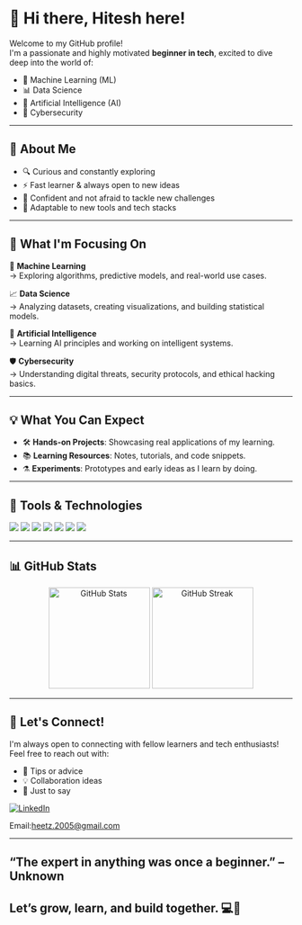 <!-- Optional: Add a custom banner image here -->
<!-- ![Banner](https://your-custom-banner-link.com/banner.png) -->

# 👋 Hi there, Hitesh here!

Welcome to my GitHub profile!  
I'm a passionate and highly motivated **beginner in tech**, excited to dive deep into the world of:

- 🧠 Machine Learning (ML)  
- 📊 Data Science  
- 🤖 Artificial Intelligence (AI)  
- 🔐 Cybersecurity

---

## 🚀 About Me

- 🔍 Curious and constantly exploring
- ⚡ Fast learner & always open to new ideas
- 💪 Confident and not afraid to tackle new challenges
- 🔄 Adaptable to new tools and tech stacks

---

## 🎯 What I'm Focusing On

🔬 **Machine Learning**  
→ Exploring algorithms, predictive models, and real-world use cases.

📈 **Data Science**  
→ Analyzing datasets, creating visualizations, and building statistical models.

🧠 **Artificial Intelligence**  
→ Learning AI principles and working on intelligent systems.

🛡️ **Cybersecurity**  
→ Understanding digital threats, security protocols, and ethical hacking basics.

---

## 💡 What You Can Expect

- 🛠️ **Hands-on Projects**: Showcasing real applications of my learning.
- 📚 **Learning Resources**: Notes, tutorials, and code snippets.
- ⚗️ **Experiments**: Prototypes and early ideas as I learn by doing.

---

## 🧰 Tools & Technologies

<p align="left">
  <img src="https://img.shields.io/badge/-Python-3776AB?style=for-the-badge&logo=python&logoColor=white"/>
  <img src="https://img.shields.io/badge/-GitHub-181717?style=for-the-badge&logo=github&logoColor=white"/>
  <img src="https://img.shields.io/badge/-VSCode-007ACC?style=for-the-badge&logo=visual-studio-code&logoColor=white"/>
  <img src="https://img.shields.io/badge/-Jupyter-F37626?style=for-the-badge&logo=jupyter&logoColor=white"/>
  <img src="https://img.shields.io/badge/-Pandas-150458?style=for-the-badge&logo=pandas&logoColor=white"/>
  <img src="https://img.shields.io/badge/-NumPy-013243?style=for-the-badge&logo=numpy&logoColor=white"/>
  <img src="https://img.shields.io/badge/-Linux-FCC624?style=for-the-badge&logo=linux&logoColor=black"/>
</p>

---

## 📊 GitHub Stats

<p align="center">
  <img src="https://github-readme-stats.vercel.app/api?username=hitesh&show_icons=true&theme=tokyonight" alt="GitHub Stats" height="180"/>
  <img src="https://streak-stats.demolab.com/?user=hitesh&theme=tokyonight" alt="GitHub Streak" height="180"/>
</p>

---

## 🤝 Let's Connect!

I'm always open to connecting with fellow learners and tech enthusiasts!  
Feel free to reach out with:

- 💬 Tips or advice
- 💡 Collaboration ideas
- 🙌 Just to say 
 


[![LinkedIn](https://img.shields.io/badge/-LinkedIn-0A66C2?style=flat&logo=linkedin&logoColor=white)](https://www.linkedin.com/in/hitesh-gundeti-a29b81335/) 

Email:heetz.2005@gmail.com 

---

 ##
“The expert in anything was once a beginner.” – Unknown  
---
##
Let’s grow, learn, and build together. 💻🚀
---
